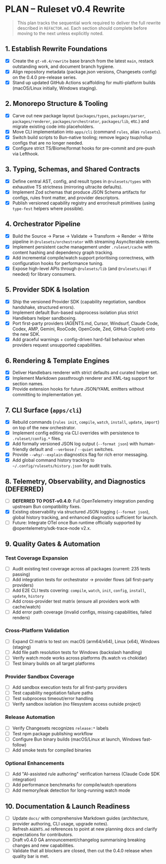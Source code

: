 # PLAN – Ruleset v0.4 Rewrite

> This plan tracks the sequential work required to deliver the full rewrite described in `REFACTOR.md`. Each section should complete before moving to the next unless explicitly noted.

## 1. Establish Rewrite Foundations
- [x] Create the `gt-v0.4/rewrite` base branch from the latest `main`, restack outstanding work, and document branch hygiene.
- [x] Align repository metadata (package.json versions, Changesets config) on the 0.4.0 pre-release series.
- [x] Stand up updated GitHub Actions scaffolding for multi-platform builds (macOS/Linux initially, Windows staging).

## 2. Monorepo Structure & Tooling
- [x] Carve out new package layout (`packages/types`, `packages/parser`, `packages/renderer`, `packages/orchestrator`, `packages/lib`, etc.) and migrate existing code into placeholders.
- [x] Move CLI implementation into `apps/cli` (command `rules`, alias `rulesets`).
- [x] Switch build scripts to Bun-native tooling; remove legacy tsup/rollup configs that are no longer needed.
- [x] Configure strict TS/Biome/format hooks for pre-commit and pre-push via Lefthook.

## 3. Typing, Schemas, and Shared Contracts
- [x] Define central AST, config, and result types in `@rulesets/types` with exhaustive TS strictness (mirroring ultracite defaults).
- [x] Implement Zod schemas that produce JSON Schema artifacts for configs, rules front matter, and provider descriptors.
- [x] Publish versioned capability registry and error/result primitives (using `type-fest` helpers where possible).

## 4. Orchestrator Pipeline
- [x] Build the Source → Parse → Validate → Transform → Render → Write pipeline in `@rulesets/orchestrator` with streaming AsyncIterable events.
- [x] Implement persistent cache management under `.ruleset/cache` with content hashing and dependency graph tracking.
- [x] Add incremental compile/watch support prioritising correctness, with configuration hooks for performance tuning.
- [x] Expose high-level APIs through `@rulesets/lib` (and `@rulesets/api` if needed) for library consumers.

## 5. Provider SDK & Isolation
- [x] Ship the versioned Provider SDK (capability negotiation, sandbox handshake, structured errors).
- [x] Implement default Bun-based subprocess isolation plus strict Handlebars helper sandboxing.
- [x] Port first-party providers (AGENTS.md, Cursor, Windsurf, Claude Code, Codex, AMP, Gemini, RooCode, OpenCode, Zed, GitHub Copilot) onto the new SDK.
- [x] Add graceful warnings + config-driven hard-fail behaviour when providers request unsupported capabilities.

## 6. Rendering & Template Engines
- [x] Deliver Handlebars renderer with strict defaults and curated helper set.
- [x] Implement Markdown passthrough renderer and XML-tag support for section names.
- [x] Provide extension hooks for future JSON/YAML emitters without committing to implementation yet.

## 7. CLI Surface (`apps/cli`)
- [x] Rebuild commands (`rules init`, `compile`, `watch`, `install`, `update`, `import`) on top of the new orchestrator.
- [x] Implement config editing via CLI overrides with persistence to `.ruleset/config.*` files.
- [x] Add formally versioned JSON log output (`--format json`) with human-friendly default and `--verbose` / `--quiet` switches.
- [x] Provide `--why/--explain` diagnostics flag for rich error messaging.
- [x] Add global command history tracking to `~/.config/rulesets/history.json` for audit trails.

## 8. Telemetry, Observability, and Diagnostics (DEFERRED)
- [ ] **DEFERRED TO POST-v0.4.0**: Full OpenTelemetry integration pending upstream Bun compatibility fixes.
- [x] Existing observability via structured JSON logging (`--format json`), global history tracking, and enhanced diagnostics sufficient for launch.
- [ ] Future: Integrate OTel once Bun runtime officially supported by @opentelemetry/sdk-trace-node v2.x.

## 9. Quality Gates & Automation

### Test Coverage Expansion
- [ ] Audit existing test coverage across all packages (current: 235 tests passing)
- [ ] Add integration tests for orchestrator → provider flows (all first-party providers)
- [ ] Add E2E CLI tests covering: `compile`, `watch`, `init`, `config`, `install`, `update`, `history`
- [ ] Add cross-provider test matrix (ensure all providers work with cache/watch)
- [ ] Add error path coverage (invalid configs, missing capabilities, failed renders)

### Cross-Platform Validation
- [ ] Expand CI matrix to test on: macOS (arm64/x64), Linux (x64), Windows (staging)
- [ ] Add file path resolution tests for Windows (backslash handling)
- [ ] Verify watch mode works across platforms (fs.watch vs chokidar)
- [ ] Test binary builds on all target platforms

### Provider Sandbox Coverage
- [ ] Add sandbox execution tests for all first-party providers
- [ ] Test capability negotiation failure paths
- [ ] Test subprocess timeout/error handling
- [ ] Verify sandbox isolation (no filesystem access outside project)

### Release Automation
- [ ] Verify Changesets recognizes `release:*` labels
- [ ] Test npm package publishing workflow
- [ ] Configure Bun binary builds (macOS/Linux at launch, Windows fast-follow)
- [ ] Add smoke tests for compiled binaries

### Optional Enhancements
- [ ] Add "AI-assisted rule authoring" verification harness (Claude Code SDK integration)
- [ ] Add performance benchmarks for compile/watch operations
- [ ] Add memory/leak detection for long-running watch mode

## 10. Documentation & Launch Readiness
- [ ] Update `docs/` with comprehensive Markdown guides (architecture, provider authoring, CLI usage, upgrade notes).
- [ ] Refresh `AGENTS.md` references to point at new planning docs and clarify expectations for contributors.
- [ ] Draft v0.4.0 GA announcement/changelog summarising breaking changes and new capabilities.
- [ ] Validate that all blockers are closed, then cut the 0.4.0 release when quality bar is met.
